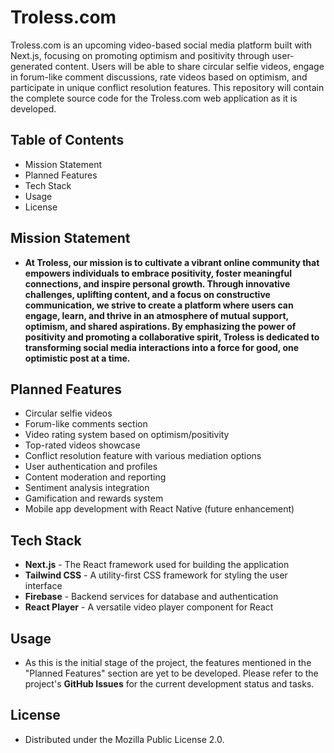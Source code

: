 # Troless.com

Troless.com is an upcoming video-based social media platform built with Next.js, focusing on promoting optimism and positivity through user-generated content. Users will be able to share circular selfie videos, engage in forum-like comment discussions, rate videos based on optimism, and participate in unique conflict resolution features. This repository will contain the complete source code for the Troless.com web application as it is developed.

## Table of Contents

- Mission Statement
- Planned Features
- Tech Stack
- Usage
- License

## Mission Statement

- **At Troless, our mission is to cultivate a vibrant online community that empowers individuals to embrace positivity, foster meaningful connections, and inspire personal growth. Through innovative challenges, uplifting content, and a focus on constructive communication, we strive to create a platform where users can engage, learn, and thrive in an atmosphere of mutual support, optimism, and shared aspirations. By emphasizing the power of positivity and promoting a collaborative spirit, Troless is dedicated to transforming social media interactions into a force for good, one optimistic post at a time.**

## Planned Features

- Circular selfie videos
- Forum-like comments section
- Video rating system based on optimism/positivity
- Top-rated videos showcase
- Conflict resolution feature with various mediation options
- User authentication and profiles
- Content moderation and reporting
- Sentiment analysis integration
- Gamification and rewards system
- Mobile app development with React Native (future enhancement)

## Tech Stack

- **Next.js** - The React framework used for building the application
- **Tailwind CSS** - A utility-first CSS framework for styling the user interface
- **Firebase** - Backend services for database and authentication
- **React Player** - A versatile video player component for React

## Usage

- As this is the initial stage of the project, the features mentioned in the "Planned Features" section are yet to be developed. Please refer to the project's **GitHub Issues** for the current development status and tasks.

## License

- Distributed under the Mozilla Public License 2.0.